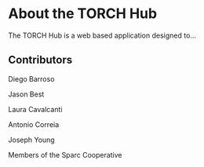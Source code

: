 # About the TORCH Hub

The TORCH Hub is a web based application designed to...

## Contributors
Diego Barroso

Jason Best

Laura Cavalcanti

Antonio Correia

Joseph Young

Members of the Sparc Cooperative
